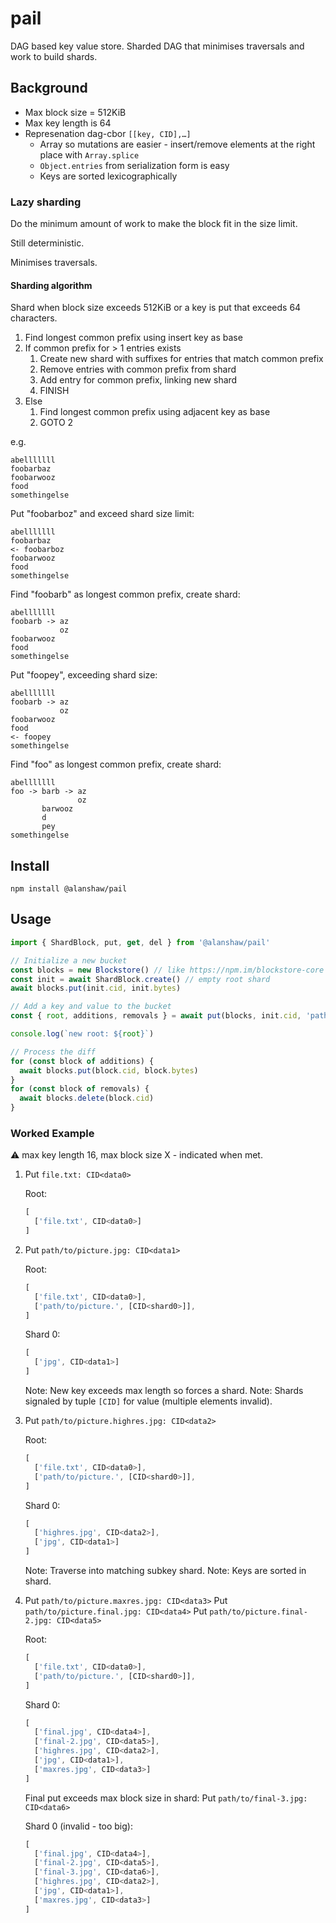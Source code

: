 # pail

DAG based key value store. Sharded DAG that minimises traversals and work to build shards.

## Background

* Max block size = 512KiB
* Max key length is 64
* Represenation dag-cbor `[[key, CID],…]`
    * Array so mutations are easier - insert/remove elements at the right place with `Array.splice`
    * `Object.entries` from serialization form is easy
    * Keys are sorted lexicographically

### Lazy sharding

Do the minimum amount of work to make the block fit in the size limit.

Still deterministic.

Minimises traversals.

#### Sharding algorithm

Shard when block size exceeds 512KiB or a key is put that exceeds 64 characters.

1. Find longest common prefix using insert key as base
2. If common prefix for > 1 entries exists
    1. Create new shard with suffixes for entries that match common prefix
    1. Remove entries with common prefix from shard
    1. Add entry for common prefix, linking new shard
    1. FINISH
3. Else
    1. Find longest common prefix using adjacent key as base
    1. GOTO 2

e.g.
```
abelllllll
foobarbaz
foobarwooz
food
somethingelse
```

Put "foobarboz" and exceed shard size limit:
```
abelllllll
foobarbaz
<- foobarboz
foobarwooz
food
somethingelse
```

Find "foobarb" as longest common prefix, create shard:
```
abelllllll
foobarb -> az
           oz
foobarwooz
food
somethingelse
```

Put "foopey", exceeding shard size:
```
abelllllll
foobarb -> az
           oz
foobarwooz
food
<- foopey
somethingelse
```

Find "foo" as longest common prefix, create shard:
```
abelllllll
foo -> barb -> az
               oz
       barwooz
       d
       pey
somethingelse
```

## Install

```
npm install @alanshaw/pail
```

## Usage

```js
import { ShardBlock, put, get, del } from '@alanshaw/pail'

// Initialize a new bucket
const blocks = new Blockstore() // like https://npm.im/blockstore-core
const init = await ShardBlock.create() // empty root shard
await blocks.put(init.cid, init.bytes)

// Add a key and value to the bucket
const { root, additions, removals } = await put(blocks, init.cid, 'path/to/data0', dataCID0)

console.log(`new root: ${root}`)

// Process the diff
for (const block of additions) {
  await blocks.put(block.cid, block.bytes)
}
for (const block of removals) {
  await blocks.delete(block.cid)
}
```

### Worked Example

⚠️ max key length 16, max block size X - indicated when met.

1. Put `file.txt: CID<data0>`

    Root:

    ```js
    [
      ['file.txt', CID<data0>]
    ]
    ```

2. Put `path/to/picture.jpg: CID<data1>`

    Root:

    ```js
    [
      ['file.txt', CID<data0>],
      ['path/to/picture.', [CID<shard0>]],
    ]
    ```

    Shard 0:

    ```js
    [
      ['jpg', CID<data1>]
    ]
    ```
    
    Note: New key exceeds max length so forces a shard.
    Note: Shards signaled by tuple `[CID]` for value (multiple elements invalid).

2. Put `path/to/picture.highres.jpg: CID<data2>`

    Root:

    ```js
    [
      ['file.txt', CID<data0>],
      ['path/to/picture.', [CID<shard0>]],
    ]
    ```

    Shard 0:

    ```js
    [
      ['highres.jpg', CID<data2>],
      ['jpg', CID<data1>]
    ]
    ```
    
    Note: Traverse into matching subkey shard.
    Note: Keys are sorted in shard.

2. Put `path/to/picture.maxres.jpg: CID<data3>`
    Put `path/to/picture.final.jpg: CID<data4>`
    Put `path/to/picture.final-2.jpg: CID<data5>`

    Root:

    ```js
    [
      ['file.txt', CID<data0>],
      ['path/to/picture.', [CID<shard0>]],
    ]
    ```

    Shard 0:

    ```js
    [
      ['final.jpg', CID<data4>],
      ['final-2.jpg', CID<data5>],
      ['highres.jpg', CID<data2>],
      ['jpg', CID<data1>],
      ['maxres.jpg', CID<data3>]
    ]
    ```
    
    Final put exceeds max block size in shard:
    Put `path/to/final-3.jpg: CID<data6>`
    
    Shard 0 (invalid - too big):

    ```js
    [
      ['final.jpg', CID<data4>],
      ['final-2.jpg', CID<data5>],
      ['final-3.jpg', CID<data6>],
      ['highres.jpg', CID<data2>],
      ['jpg', CID<data1>],
      ['maxres.jpg', CID<data3>]
    ]

